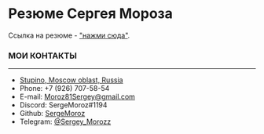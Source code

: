 Резюме Сергея Мороза
=======

Ссылка на резюме - ["нажми сюда"](https://sergemoroz.github.io/Resume-Sergey-Moroz/ "Резюме Сергея Мороза").

### МОИ КОНТАКТЫ
***

- [Stupino, Moscow oblast, Russia](http://goo.gl/maps/4coou1a4zBdxiAbC6)
- Phone: +7 (926) 707-58-54
- E-mail: Moroz81Sergey@gmail.com 
- Discord: SergeMoroz#1194
- Github: [SergeMoroz](http://github.com/SergeMoroz)
- Telegram: [@Sergey_Morozz](http://t-do.ru/Sergey_Morozz)
